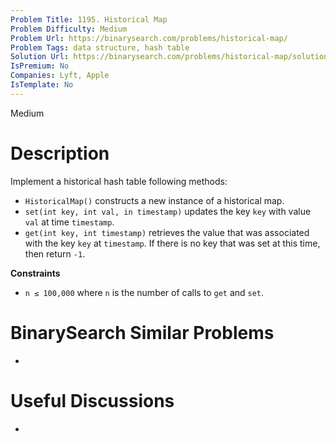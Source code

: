 ```yaml
---
Problem Title: 1195. Historical Map
Problem Difficulty: Medium
Problem Url: https://binarysearch.com/problems/historical-map/
Problem Tags: data structure, hash table
Solution Url: https://binarysearch.com/problems/historical-map/solutions/
IsPremium: No
Companies: Lyft, Apple
IsTemplate: No
---
```


<span style="color: ;">Medium</span>

# Description

Implement a historical hash table following methods:

- `HistoricalMap()` constructs a new instance of a historical map.
- `set(int key, int val, in timestamp)` updates the key `key` with value `val` at time `timestamp`. 
- `get(int key, int timestamp)` retrieves the value that was associated with the key `key` at `timestamp`. If there is no key that was set at this time, then return `-1`.

**Constraints**
- `n ≤ 100,000` where `n` is the number of calls to `get` and `set`.

# BinarySearch Similar Problems

- []()

# Useful Discussions

- []()
